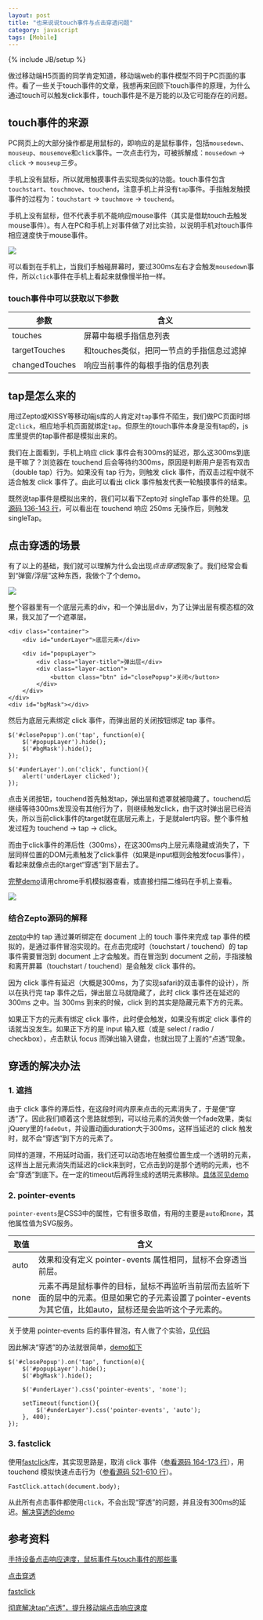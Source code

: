 ```yaml
---
layout: post
title: "也来说说touch事件与点击穿透问题"
category: javascript
tags: [Mobile]
---
```

{% include JB/setup %}

做过移动端H5页面的同学肯定知道，移动端web的事件模型不同于PC页面的事件。看了一些关于touch事件的文章，我想再来回顾下touch事件的原理，为什么通过touch可以触发click事件，touch事件是不是万能的以及它可能存在的问题。

<!-- break -->

touch事件的来源
---------------
PC网页上的大部分操作都是用鼠标的，即响应的是鼠标事件，包括`mousedown`、`mouseup`、`mousemove`和`click`事件。一次点击行为，可被拆解成：`mousedown` -> `click` -> `mouseup`三步。

手机上没有鼠标，所以就用触摸事件去实现类似的功能。touch事件包含`touchstart`、`touchmove`、`touchend`，注意手机上并没有`tap`事件。手指触发触摸事件的过程为：`touchstart` -> `touchmove` -> `touchend`。

手机上没有鼠标，但不代表手机不能响应mouse事件（其实是借助touch去触发mouse事件）。有人在PC和手机上对事件做了对比实验，以说明手机对touch事件相应速度快于mouse事件。

<img src="http://images.cnitblog.com/blog/294743/201310/19161138-7c39b72bc6c048738962c042d1df766f.png" style="max-width: 609px;">

可以看到在手机上，当我们手触碰屏幕时，要过300ms左右才会触发`mousedown`事件，所以`click`事件在手机上看起来就像慢半拍一样。

### touch事件中可以获取以下参数

| 参数 | 含义 |
|-----|-----|
| touches | 屏幕中每根手指信息列表 |
| targetTouches | 和touches类似，把同一节点的手指信息过滤掉 |
| changedTouches | 响应当前事件的每根手指的信息列表 |



tap是怎么来的
-------------
用过Zepto或KISSY等移动端js库的人肯定对`tap`事件不陌生，我们做PC页面时绑定`click`，相应地手机页面就绑定`tap`。但原生的touch事件本身是没有tap的，js库里提供的tap事件都是模拟出来的。

我们在上面看到，手机上响应 click 事件会有300ms的延迟，那么这300ms到底是干嘛了？浏览器在 touchend 后会等待约300ms，原因是判断用户是否有双击（double tap）行为。如果没有 tap 行为，则触发 click 事件，而双击过程中就不适合触发 click 事件了。由此可以看出 click 事件触发代表一轮触摸事件的结束。

既然说tap事件是模拟出来的，我们可以看下Zepto对 singleTap 事件的处理。[见源码 136-143 行](https://github.com/madrobby/zepto/blob/master/src/touch.js#L136-L143)，可以看出在 touchend 响应 250ms 无操作后，则触发singleTap。



点击穿透的场景
-------------
有了以上的基础，我们就可以理解为什么会出现*点击穿透*现象了。我们经常会看到“弹窗/浮层”这种东西，我做个了个demo。

<img src="/assets/captures/20151004_01.jpg" style="max-width: 313px;">

整个容器里有一个底层元素的div，和一个弹出层div，为了让弹出层有模态框的效果，我又加了一个遮罩层。

	<div class="container">
		<div id="underLayer">底层元素</div>

		<div id="popupLayer">
			<div class="layer-title">弹出层</div>
			<div class="layer-action">
				<button class="btn" id="closePopup">关闭</button>
			</div>
		</div>
	</div>
	<div id="bgMask"></div>

然后为底层元素绑定 click 事件，而弹出层的关闭按钮绑定 tap 事件。

	$('#closePopup').on('tap', function(e){
		$('#popupLayer').hide();
		$('#bgMask').hide();
	});

	$('#underLayer').on('click', function(){
		alert('underLayer clicked');
	});

点击关闭按钮，touchend首先触发tap，弹出层和遮罩就被隐藏了。touchend后继续等待300ms发现没有其他行为了，则继续触发click，由于这时弹出层已经消失，所以当前click事件的target就在底层元素上，于是就alert内容。整个事件触发过程为 touchend -> tap -> click。

而由于click事件的滞后性（300ms），在这300ms内上层元素隐藏或消失了，下层同样位置的DOM元素触发了click事件（如果是input框则会触发focus事件），看起来就像点击的target“穿透”到下层去了。

[完整demo](/demo/touch-event/problem.html)请用chrome手机模拟器查看，或直接扫描二维码在手机上查看。

<img src="/assets/captures/20151004_02.png" style="max-width: 173px;">


### 结合Zepto源码的解释

[zepto](https://github.com/madrobby/zepto/blob/master/src/touch.js)中的 tap 通过兼听绑定在 document 上的 touch 事件来完成 tap 事件的模拟的，是通过事件冒泡实现的。在点击完成时（touchstart / touchend）的 tap 事件需要冒泡到 document 上才会触发。而在冒泡到 document 之前，手指接触和离开屏幕（touchstart / touchend）是会触发 click 事件的。

因为 click 事件有延迟（大概是300ms，为了实现safari的双击事件的设计），所以在执行完 tap 事件之后，弹出层立马就隐藏了，此时 click 事件还在延迟的 300ms 之中。当 300ms 到来的时候，click 到的其实是隐藏元素下方的元素。

如果正下方的元素有绑定 click 事件，此时便会触发，如果没有绑定 click 事件的话就当没发生。如果正下方的是 input 输入框（或是 select / radio / checkbox），点击默认 focus 而弹出输入键盘，也就出现了上面的“点透”现象。



穿透的解决办法
-------------

### 1. 遮挡 ###

由于 click 事件的滞后性，在这段时间内原来点击的元素消失了，于是便“穿透”了。因此我们顺着这个思路就想到，可以给元素的消失做一个fade效果，类似jQuery里的`fadeOut`，并设置动画duration大于300ms，这样当延迟的 click 触发时，就不会“穿透”到下方的元素了。

同样的道理，不用延时动画，我们还可以动态地在触摸位置生成一个透明的元素，这样当上层元素消失而延迟的click来到时，它点击到的是那个透明的元素，也不会“穿透”到底下。在一定的timeout后再将生成的透明元素移除。[具体可见demo](/demo/touch-event/solution1.html)


### 2. pointer-events ###

`pointer-events`是CSS3中的属性，它有很多取值，有用的主要是`auto`和`none`，其他属性值为SVG服务。

| 取值 | 含义 |
|------|-----|
| auto | 效果和没有定义 pointer-events 属性相同，鼠标不会穿透当前层。 |
| none | 元素不再是鼠标事件的目标，鼠标不再监听当前层而去监听下面的层中的元素。但是如果它的子元素设置了pointer-events为其它值，比如auto，鼠标还是会监听这个子元素的。 |

关于使用 pointer-events 后的事件冒泡，有人做了个实验，[见代码](http://runjs.cn/code/teegz43u)

因此解决“穿透”的办法就很简单，[demo如下](/demo/touch-event/solution2.html)

	$('#closePopup').on('tap', function(e){
		$('#popupLayer').hide();
		$('#bgMask').hide();

		$('#underLayer').css('pointer-events', 'none');

		setTimeout(function(){
			$('#underLayer').css('pointer-events', 'auto');
		}, 400);
	});


### 3. fastclick ###

使用[fastclick](https://github.com/ftlabs/fastclick)库，其实现思路是，取消 click 事件（[参看源码 164-173 行](https://github.com/ftlabs/fastclick/blob/master/lib/fastclick.js#L164-L173)），用 touchend 模拟快速点击行为（[参看源码 521-610 行](https://github.com/ftlabs/fastclick/blob/master/lib/fastclick.js#L521-L610)）。

	FastClick.attach(document.body);

从此所有点击事件都使用`click`，不会出现“穿透”的问题，并且没有300ms的延迟。[解决穿透的demo](/demo/touch-event/solution3.html)



参考资料
--------
[手持设备点击响应速度，鼠标事件与touch事件的那些事](http://www.cnblogs.com/yexiaochai/p/3377900.html)

[点击穿透](http://liudong.me/web/touch-defect.html)

[fastclick](https://github.com/ftlabs/fastclick)

[彻底解决tap“点透”，提升移动端点击响应速度](http://www.cnblogs.com/yexiaochai/p/3442220.html)
